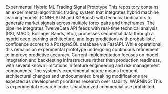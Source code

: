 Experimental Hybrid ML Trading Signal Prototype
This repository contains an experimental algorithmic trading system that integrates hybrid machine learning models (CNN-LSTM and XGBoost) with technical indicators to generate market signals across multiple forex pairs and timeframes. The pipeline integrates TwelveData API feeds with real-time technical analysis (RSI, MACD, Bollinger Bands, etc.), processes sequential data through a hybrid deep learning architecture, and logs predictions with probabilistic confidence scores to a PostgreSQL database via FastAPI. While operational, this remains an experimental prototype undergoing continuous refinement to improve predictive accuracy. Current implementation focuses on model integration and backtesting infrastructure rather than production readiness, with several known limitations in feature engineering and risk management components. The system's experimental nature means frequent architectural changes and undocumented breaking modifications are expected as development prioritizes research over stability.
WARNING: This is experimental research code. Unauthorized commercial use prohibited. 